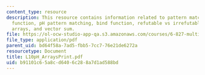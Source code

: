 ```yaml
---
content_type: resource
description: This resource contains information related to pattern matching, the match
  function, pH pattern matching, bind function, refutable vs irrefutable patterns,
  arrays, and vector sum.
file: https://ol-ocw-studio-app-qa.s3.amazonaws.com/courses/6-827-multithreaded-parallelism-languages-and-compilers-fall-2002/b91101c65a8cd6406c288a7d1ad588bd_L10pH_ArraysPrint.pdf
file_type: application/pdf
parent_uid: bd64f58a-7ad5-fbb5-7cc7-76e21de6272a
resourcetype: Document
title: L10pH_ArraysPrint.pdf
uid: b91101c6-5a8c-d640-6c28-8a7d1ad588bd
---
```

